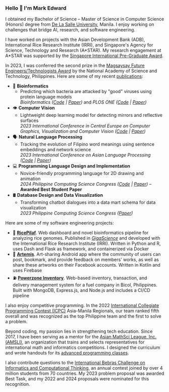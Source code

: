 ### Hello 👋 I'm Mark Edward

I obtained my Bachelor of Science – Master of Science in Computer Science (Honors) degree from [De La Salle University](https://www.dlsu.edu.ph/), Manila. I enjoy working on challenges that bridge AI, research, and software engineering.

I have worked on projects with the Asian Development Bank (ADB), International Rice Research Institute (IRRI), and Singapore's Agency for Science, Technology and Research (A\*STAR). My research engagement at A*STAR was supported by the [Singapore International Pre-Graduate Award](https://www.a-star.edu.sg/Scholarships/for-undergraduate-studies/singapore-international-pre-graduate-award-sipga).

In 2023, I was conferred the second prize in the [Magsaysay Future Engineers/Technologists Award](https://www.dlsu.edu.ph/ccs-student-bagged-2nd-prize-in-2023-mfet-award/) by the National Academy of Science and Technology, Philippines. Here are some of my recent [publications](https://scholar.google.com/citations?user=YSwwCpAAAAAJ&hl=en):

- 🧬 **Bioinformatics**
  - Predicting which bacteria are attacked by "good" viruses using protein language models <br>
    *Bioinformatics ([Code](https://github.com/bioinfodlsu/PHIStruct) | [Paper](https://doi.org/10.1093/bioinformatics/btaf016))* and *PLOS ONE ([Code](https://github.com/bioinfodlsu/phage-host-prediction) | [Paper](https://doi.org/10.1371/journal.pone.0289030))*
- 👁️ **Computer Vision**
  - Lightweight deep learning model for detecting mirrors and reflective surfaces <br>
    *2023 International Conference in Central Europe on Computer Graphics, Visualization and Computer Vision ([Code](https://github.com/memgonzales/mirror-segmentation) | [Paper](https://doi.org/10.24132/CSRN.3301.14))*
- 🗣️ **Natural Language Processing**
  - Tracking the evolution of Filipino word meanings using sentence embeddings and network science <br>
    *2023 International Conference on Asian Language Processing ([Code](https://github.com/dlsucomet/filwordnet-portal) | [Paper](https://doi.org/10.1109/IALP61005.2023.10336981))*
- 💻 **Programming Language Design and Implementation**
  - Novice-friendly programming language for 2D drawing and animation <br>
    *2024 Philippine Computing Science Congress ([Code](https://github.com/memgonzales/aniframe-language) | [Paper](https://arxiv.org/pdf/2404.10250))* &ndash; **Awarded Best Student Paper**
- 🛢️ **Database Design and Data Visualization**
  - Transforming chatbot dialogues into a data mart schema for data visualization <br>
    *2023 Philippine Computing Science Congress ([Paper](https://arxiv.org/pdf/2305.04258.pdf))*
    
Here are some of my software engineering projects:
- 🌾 [**RicePilaf**](https://github.com/bioinfodlsu/rice-pilaf). Web dashboard and novel bioinformatics pipeline for analyzing rice genomes. Published in [*GigaScience*](https://doi.org/10.1093/gigascience/giae013) and developed with the International Rice Research Institute (IRRI). Written in Python and R, uses Dash and Flask as framework, and containerized via Docker
- 🎨 [**Artemis**](https://github.com/memgonzales/artemis-art-app). Art-sharing Android app where the community of users can post, bookmark, and provide feedback on members' works, as well as share these artworks on their Facebook accounts. Written in Kotlin and uses Firebase
- ⛽ [**Powerzone Inventory**](https://github.com/memgonzales/powerzone-inventory). Web-based inventory, transaction, and delivery management system for a fuel company in Bicol, Philippines. Built with MongoDB, Express.js, and Node.js and includes a CI/CD pipeline

I also enjoy competitive programming. In the 2022 [International Collegiate Programming Contest (ICPC)](https://icpc.global/) Asia-Manila Regionals, our team ranked fifth overall and was recognized as the top Philippine team and the first to solve a problem.

Beyond coding, my passion lies in strengthening tech education. Since 2017, I have been serving as a mentor for the [Asian MathSci League, Inc. (AMSLI)](https://amsliphil.com/), an organization that trains and selects representatives for international math and informatics competitions. I designed the curriculum and wrote handouts for its [advanced programming classes](https://github.com/memgonzales/aiep-python-scratch). 

I also contribute questions to the [International Bebras Challenge on Informatics and Computational Thinking](https://www.bebras.org/), an annual contest joined by over 4 million students from 70 countries. My 2023 problem proposal was awarded Best Task, and my 2022 and 2024 proposals were nominated for this recognition.

